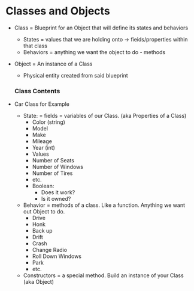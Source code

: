 # Classes and Objects

- Class = Blueprint for an Object that will define its states and behaviors
    - States = values that we are holding onto -> fieids/properties within that class
    - Behaviors = anything we want the object to do - methods
- Object = An instance of a Class
    - Physical entity created from said blueprint

    ### Class Contents

- Car Class for Example
    - State: = fields = variables of our Class. (aka Properties of a Class)
        - Color (string)
        - Model
        - Make
        - Mileage
        - Year (int)
        - Values
        - Number of Seats
        - Number of Windows
        - Number of Tires
        - etc.
        - Boolean:
            - Does it work?
            - Is it owned?
    - Behavior = methods of a class. Like a function. Anything we want out Object to do.
        - Drive
        - Honk
        - Back up
        - Drift
        - Crash
        - Change Radio
        - Roll Down Windows
        - Park
        - etc.
    - Constructors = a special method. Build an instance of your Class (aka Object)